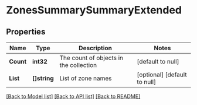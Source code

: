 # ZonesSummarySummaryExtended

## Properties
Name | Type | Description | Notes
------------ | ------------- | ------------- | -------------
**Count** | **int32** | The count of objects in the collection | [default to null]
**List** | **[]string** | List of zone names | [optional] [default to null]

[[Back to Model list]](../README.md#documentation-for-models) [[Back to API list]](../README.md#documentation-for-api-endpoints) [[Back to README]](../README.md)


